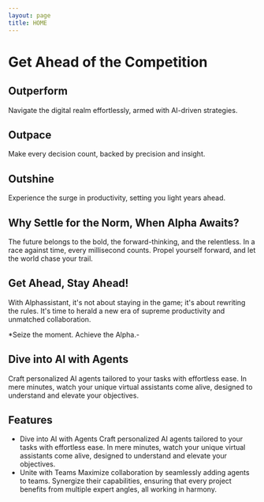 ```yaml
---
layout: page
title: HOME
---
```

# Get Ahead of the Competition

## Outperform
Navigate the digital realm effortlessly, armed with AI-driven strategies.

## Outpace
Make every decision count, backed by precision and insight.

## Outshine
Experience the surge in productivity, setting you light years ahead.

## Why Settle for the Norm, When Alpha Awaits?
The future belongs to the bold, the forward-thinking, and the relentless. In a race against time, every millisecond counts. Propel yourself forward, and let the world chase your trail.

## Get Ahead, Stay Ahead!
With Alphassistant, it's not about staying in the game; it's about rewriting the rules. It's time to herald a new era of supreme productivity and unmatched collaboration.

*Seize the moment. Achieve the Alpha.-

## Dive into AI with Agents 
Craft personalized AI agents tailored to your tasks with effortless ease. In mere minutes, watch your unique virtual assistants come alive, designed to understand and elevate your objectives.

## Features
- Dive into AI with Agents
  Craft personalized AI agents tailored to your tasks with effortless ease. In mere minutes, watch your unique virtual assistants come alive, designed to understand and elevate your objectives.
- Unite with Teams
  Maximize collaboration by seamlessly adding agents to teams. Synergize their capabilities, ensuring that every project benefits from multiple expert angles, all working in harmony.